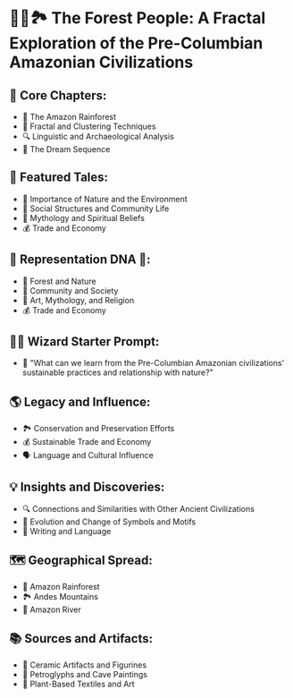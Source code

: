 # 🌲🌳🏞️ The Forest People: A Fractal Exploration of the Pre-Columbian Amazonian Civilizations

## 🔑 Core Chapters:
* 🌳 The Amazon Rainforest
* 🧩 Fractal and Clustering Techniques
* 🔍 Linguistic and Archaeological Analysis
* 🌌 The Dream Sequence

## 🌟 Featured Tales:
* 🌱 Importance of Nature and the Environment
* 👥 Social Structures and Community Life
* 🗿 Mythology and Spiritual Beliefs
* 💰 Trade and Economy

## 🧬 Representation DNA 🧬:
* 🌲 Forest and Nature
* 👥 Community and Society
* 🗿 Art, Mythology, and Religion
* 💰 Trade and Economy

## 🧙‍♂️ Wizard Starter Prompt:
* 🤔 "What can we learn from the Pre-Columbian Amazonian civilizations' sustainable practices and relationship with nature?"

## 🌎 Legacy and Influence:
* 🏞️ Conservation and Preservation Efforts
* 💰 Sustainable Trade and Economy
* 🗣️ Language and Cultural Influence

## 💡 Insights and Discoveries:
* 🔍 Connections and Similarities with Other Ancient Civilizations
* 🧬 Evolution and Change of Symbols and Motifs
* 📜 Writing and Language

## 🗺️ Geographical Spread:
* 🌴 Amazon Rainforest
* 🏞️ Andes Mountains
* 🌊 Amazon River

## 📚 Sources and Artifacts:
* 🗿 Ceramic Artifacts and Figurines
* 📜 Petroglyphs and Cave Paintings
* 🌺 Plant-Based Textiles and Art
